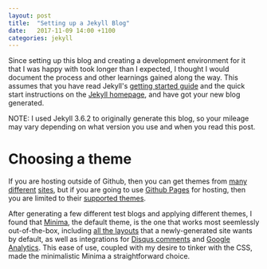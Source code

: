 ```yaml
---
layout: post
title:  "Setting up a Jekyll Blog"
date:   2017-11-09 14:00 +1100
categories: jekyll
---
```


Since setting up this blog and creating a development environment for it that I
was happy with took longer than I expected, I thought I would document the
process and other learnings gained along the way. This assumes that you have
read Jekyll's [getting started guide][jekyll-getting-started] and the quick
start instructions on the [Jekyll homepage][jekyll-homepage], and have got your
new blog generated.

NOTE: I used Jekyll 3.6.2 to originally generate this blog, so your mileage may
vary depending on what version you use and when you read this post.

# Choosing a theme

If you are hosting outside of Github, then you can get themes from
[many][jekyllthemes.org] [different][jekyllthemes.io]
[sites][themes.jekyllrc.org], but if you are going to use
[Github Pages][github-pages] for hosting, then you are limited to their
[supported themes][github-pages-supported-themes].

After generating a few different test blogs and applying different themes, I
found that [Minima][minima], the default theme, is the one that works most
seemlessly out-of-the-box, including [all the layouts][minima-layouts] that a
newly-generated site wants by default, as well as integrations for
[Disqus comments][minima-disqus] and
[Google Analytics][minima-google-analytics]. This ease of use, coupled with my
desire to tinker with the CSS, made the minimalistic Minima a straightforward
choice.


[github-pages]: https://pages.github.com/
[github-pages-supported-themes]: https://pages.github.com/themes/
[jekyll-getting-started]: https://github.com/jekyll/jekyll#getting-started
[jekyll-homepage]: https://jekyllrb.com/
[jekyllthemes.org]: http://jekyllthemes.org/
[jekyllthemes.io]: http://jekyllthemes.io/
[minima]: https://github.com/jekyll/minima
[minima-disqus]: https://github.com/jekyll/minima#enabling-comments-via-disqus 
[minima-google-analytics]: https://github.com/jekyll/minima#enabling-google-analytics
[minima-layouts]: https://github.com/jekyll/minima/tree/master/_layouts
[themes.jekyllrc.org]: http://themes.jekyllrc.org/
